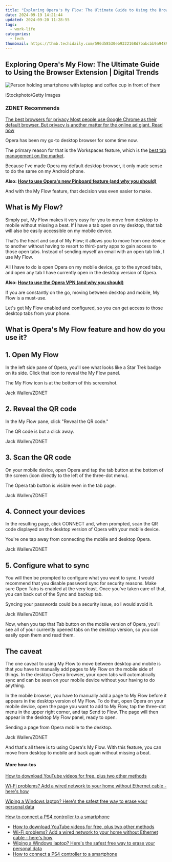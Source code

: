 ```yaml
---
title: "Exploring Opera's My Flow: The Ultimate Guide to Using the Browser Extension | Digital Trends"
date: 2024-09-19 14:21:44
updated: 2024-09-20 11:28:55
tags:
  - work-life
categories:
  - tech
thumbnail: https://thmb.techidaily.com/596d58530eb9322168d7babcbb9a9489a386dda09536b6b2d4f38f91d6402603.jpg
---
```


## Exploring Opera's My Flow: The Ultimate Guide to Using the Browser Extension | Digital Trends

![Person holding smartphone with laptop and coffee cup in front of them](https://www.zdnet.com/a/img/resize/1b1a47c1c69a090276357cb302363381671d8986/2020/07/16/e6166863-73e6-4a26-a336-2b95834b9e24/istock-1145724914.jpg?auto=webp&width=1280)

iStockphoto/Getty Images

### **ZDNET** Recommends

[The best browsers for privacy Most people use Google Chrome as their default browser. But privacy is another matter for the online ad giant.  Read now](https://www.zdnet.com/article/best-browser-for-privacy/)

Opera has been my go-to desktop browser for some time now. 

The primary reason for that is the Workspaces feature, which is the [best tab management on the market](https://www.zdnet.com/home-and-office/work-life/opera-workspaces-is-tab-management-perfection/).

Because I've made Opera my default desktop browser, it only made sense to do the same on my Android phone.

**Also:** [**How to use Opera's new Pinboard feature (and why you should)**](https://www.zdnet.com/home-and-office/work-life/how-to-use-operas-new-pinboard-feature-and-why-you-should/)

And with the My Flow feature, that decision was even easier to make.

## What is My Flow?

Simply put, My Flow makes it very easy for you to move from desktop to mobile without missing a beat. If I have a tab open on my desktop, that tab will also be easily accessible on my mobile device.

That's the heart and soul of My Flow; it allows you to move from one device to another without having to resort to third-party apps to gain access to those open tabs. Instead of sending myself an email with an open tab link, I use My Flow. 

All I have to do is open Opera on my mobile device, go to the synced tabs, and open any tab I have currently open in the desktop version of Opera.

**Also:** [**How to use the Opera VPN (and why you should)**](https://www.zdnet.com/article/how-to-use-the-opera-vpn-and-why-you-should/)

If you are constantly on the go, moving between desktop and mobile, My Flow is a must-use.

Let's get My Flow enabled and configured, so you can get access to those desktop tabs from your phone.

## What is Opera's My Flow feature and how do you use it?

## 1\. Open My Flow

In the left side pane of Opera, you'll see what looks like a Star Trek badge on its side. Click that icon to reveal the My Flow panel.

The My Flow icon is at the bottom of this screenshot.

Jack Wallen/ZDNET

## 2\. Reveal the QR code

In the My Flow pane, click "Reveal the QR code."

The QR code is but a click away.

Jack Wallen/ZDNET

## 3\. Scan the QR code

On your mobile device, open Opera and tap the tab button at the bottom of the screen (icon directly to the left of the three-dot menu).

The Opera tab button is visible even in the tab page.

Jack Wallen/ZDNET

## 4\. Connect your devices

In the resulting page, click CONNECT and, when prompted, scan the QR code displayed on the desktop version of Opera with your mobile device. 

You're one tap away from connecting the mobile and desktop Opera.

Jack Wallen/ZDNET

## 5\. Configure what to sync

You will then be prompted to configure what you want to sync. I would recommend that you disable password sync for security reasons. Make sure Open Tabs is enabled at the very least. Once you've taken care of that, you can back out of the Sync and backup tab. 

Syncing your passwords could be a security issue, so I would avoid it.

Jack Wallen/ZDNET

Now, when you tap that Tab button on the mobile version of Opera, you'll see all of your currently opened tabs on the desktop version, so you can easily open them and read them. 

## The caveat

The one caveat to using My Flow to move between desktop and mobile is that you have to manually add pages to My Flow on the mobile side of things. In the desktop Opera browser, your open tabs will automatically sync and can be seen on your mobile device without your having to do anything. 

In the mobile browser, you have to manually add a page to My Flow before it appears in the desktop version of My Flow. To do that, open Opera on your mobile device, open the page you want to add to My Flow, tap the three-dot menu in the upper right corner, and tap Send to Flow. The page will then appear in the desktop My Flow panel, ready to open.

Sending a page from Opera mobile to the desktop.

Jack Wallen/ZDNET

And that's all there is to using Opera's My Flow. With this feature, you can move from desktop to mobile and back again without missing a beat.

#### More how-tos

[How to download YouTube videos for free, plus two other methods](https://www.zdnet.com/article/how-to-download-youtube-videos-for-free-plus-two-other-methods/ "How to download YouTube videos for free, plus two other methods")

[Wi-Fi problems? Add a wired network to your home without Ethernet cable - here's how](https://www.zdnet.com/article/wi-fi-problems-how-to-add-a-wired-network-to-your-home-without-ethernet-cable/ "Wi-Fi problems? Add a wired network to your home without Ethernet cable - here's how")

[Wiping a Windows laptop? Here's the safest free way to erase your personal data](https://www.zdnet.com/article/wiping-a-windows-laptop-heres-the-safest-free-way-to-erase-your-personal-data/ "Wiping a Windows laptop? Here's the safest free way to erase your personal data")

[How to connect a PS4 controller to a smartphone](https://www.zdnet.com/article/how-to-connect-a-ps4-controller-to-a-smartphone/ "How to connect a PS4 controller to a smartphone")

* [How to download YouTube videos for free, plus two other methods](https://www.zdnet.com/article/how-to-download-youtube-videos-for-free-plus-two-other-methods/ "How to download YouTube videos for free, plus two other methods")
* [Wi-Fi problems? Add a wired network to your home without Ethernet cable - here's how](https://www.zdnet.com/article/wi-fi-problems-how-to-add-a-wired-network-to-your-home-without-ethernet-cable/ "Wi-Fi problems? Add a wired network to your home without Ethernet cable - here's how")
* [Wiping a Windows laptop? Here's the safest free way to erase your personal data](https://www.zdnet.com/article/wiping-a-windows-laptop-heres-the-safest-free-way-to-erase-your-personal-data/ "Wiping a Windows laptop? Here's the safest free way to erase your personal data")
* [How to connect a PS4 controller to a smartphone](https://www.zdnet.com/article/how-to-connect-a-ps4-controller-to-a-smartphone/ "How to connect a PS4 controller to a smartphone")

<ins class="adsbygoogle"
     style="display:block"
     data-ad-format="autorelaxed"
     data-ad-client="ca-pub-7571918770474297"
     data-ad-slot="1223367746"></ins>



<ins class="adsbygoogle"
     style="display:block"
     data-ad-client="ca-pub-7571918770474297"
     data-ad-slot="8358498916"
     data-ad-format="auto"
     data-full-width-responsive="true"></ins>
